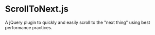 # ScrollToNext.js
A jQuery plugin to quickly and easily scroll to the "next thing" using best performance practices.
